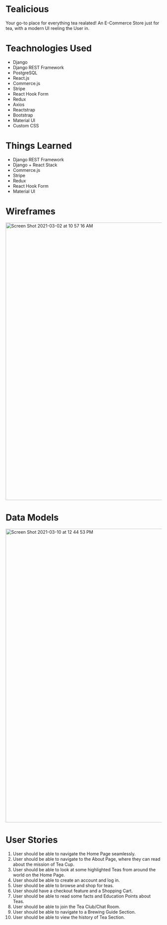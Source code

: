 # Tealicious
Your go-to place for everything tea realated! An E-Commerce Store just for tea, with a modern UI reeling the User in.

# Teachnologies Used
- Django
- Django REST Framework
- PostgreSQL
- React.js
- Commerce.js
- Stripe
- React Hook Form
- Redux
- Axios
- Reactstrap
- Bootstrap
- Material UI
- Custom CSS

# Things Learned
- Django REST Framework
- Django + React Stack
- Commerce.js
- Stripe
- Redux
- React Hook Form
- Material UI

# Wireframes
<img width="892" alt="Screen Shot 2021-03-02 at 10 57 16 AM" src="https://user-images.githubusercontent.com/73917422/109675768-15e21f80-7b46-11eb-8d68-c47f6e137fb0.png">

# Data Models
<img width="944" alt="Screen Shot 2021-03-10 at 12 44 53 PM" src="https://user-images.githubusercontent.com/73917422/110673258-8d472d00-819e-11eb-8890-80da90d291d8.png">


# User Stories
1. User should be able to navigate the Home Page seamlessly.
2. User should be able to navigate to the About Page, where they can read about the mission of Tea Cup.
3. User should be able to look at some highlighted Teas from around the world on the Home Page.
4. User should be able to create an account and log in.
5. User should be able to browse and shop for teas.
6. User should have a checkout feature and a Shopping Cart.
7. User should be able to read some facts and Education Points about Teas.
8. User should be able to join the Tea Club/Chat Room.
9. User should be able to navigate to a Brewing Guide Section.
10. User should be able to view the history of Tea Section.
